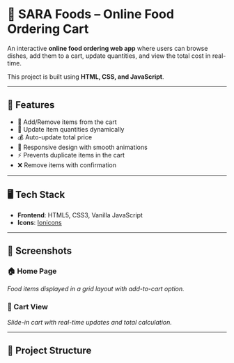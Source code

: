 # 🍴 SARA Foods – Online Food Ordering Cart

An interactive **online food ordering web app** where users can browse dishes, add them to a cart, update quantities, and view the total cost in real-time.  

This project is built using **HTML, CSS, and JavaScript**.

---

## 🚀 Features
- 🛒 Add/Remove items from the cart
- 🔄 Update item quantities dynamically
- 💰 Auto-update total price
- 🎨 Responsive design with smooth animations
- ⚡ Prevents duplicate items in the cart
- ❌ Remove items with confirmation

---

## 🖥️ Tech Stack
- **Frontend**: HTML5, CSS3, Vanilla JavaScript
- **Icons**: [Ionicons](https://ionic.io/ionicons)

---

## 📸 Screenshots
### 🏠 Home Page
_Food items displayed in a grid layout with add-to-cart option._  

### 🛒 Cart View
_Slide-in cart with real-time updates and total calculation._

---

## 📂 Project Structure
